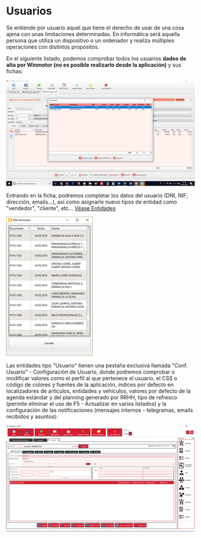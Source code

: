 # Usuarios

Se entiende por usuario aquel que tiene el derecho de usar de una cosa ajena con unas limitaciones determinadas. En informática será aquella persona que utiliza un dispositivo o un ordenador y realiza múltiples operaciones con distintos propósitos.

En el siguiente listado, podemos comprobar todos los usuarios **dados de alta por Winmotor \(no es posible realizarlo desde la aplicación\)** y sus fichas:

![](../../.gitbook/assets/image%20%28245%29.png)

Entrando en la ficha, podremos completar los datos del usuario \(DNI, NIF, dirección, emails...\), así como asignarle nuevo tipos de entidad como "vendedor", "cliente", etc... [Véase Entidades](../maestros/entidades-1.md)

![](../../.gitbook/assets/image%20%28527%29.png)

Las entidades tipo "Usuario" tienen una pestaña exclusiva llamada "Conf. Usuario" - Configuración de Usuario, donde podremos comprobar o modificar valores como el perfil al que pertenece el usuario, el CSS o código de colores y fuentes de la aplicación, índices por defecto en localizadores de artículos, entidades y vehículos, valores por defecto de la agenda estándar y del planning generado por RRHH, tipo de refresco \(permite eliminar el uso de F5 - Actualizar en varios listados\) y la configuración de las notificaciones \(mensajes internos - telegramas, emails recibidos y asuntos\):

![](../../.gitbook/assets/image%20%28472%29.png)




